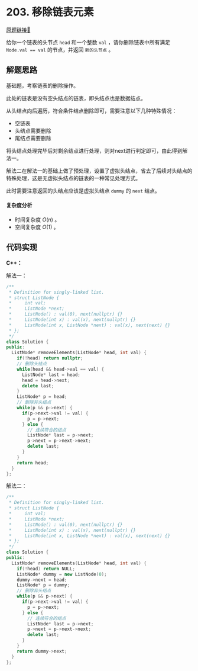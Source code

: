 # 203. 移除链表元素
[原题链接🔗](https://leetcode-cn.com/problems/remove-linked-list-elements/)

给你一个链表的头节点 `head` 和一个整数 `val` ，请你删除链表中所有满足 `Node.val == val` 的节点，并返回 `新的头节点` 。

## 解题思路
基础题，考察链表的删除操作。

此处的链表是没有空头结点的链表，即头结点也是数据结点。

从头结点向后遍历，符合条件结点删除即可，需要注意以下几种特殊情况：

 - 空链表
 - 头结点需要删除
 - 尾结点需要删除

 将头结点处理完毕后对剩余结点进行处理，则对next进行判定即可，由此得到解法一。

 解法二在解法一的基础上做了预处理，设置了虚拟头结点，省去了后续对头结点的特殊处理，这是无虚拟头结点的链表的一种常见处理方式。

 此时需要注意返回的头结点应该是虚拟头结点 `dummy` 的 `next` 结点。

#### 复杂度分析
 - 时间复杂度 $O(n)$ 。
 - 空间复杂度 $O(1)$ 。

## 代码实现

**C++：**

解法一：
```C++
/**
 * Definition for singly-linked list.
 * struct ListNode {
 *     int val;
 *     ListNode *next;
 *     ListNode() : val(0), next(nullptr) {}
 *     ListNode(int x) : val(x), next(nullptr) {}
 *     ListNode(int x, ListNode *next) : val(x), next(next) {}
 * };
 */
class Solution {
public:
  ListNode* removeElements(ListNode* head, int val) {
    if(!head) return nullptr;
    // 删除头结点
    while(head && head->val == val) {
      ListNode* last = head;
      head = head->next;
      delete last;
    }
    ListNode* p = head;
    // 删除非头结点
    while(p && p->next) {
      if(p->next->val != val) {
        p = p->next;
      } else {
        // 连续符合的结点
        ListNode* last = p->next;
        p->next = p->next->next;
        delete last;
      }
    }
    return head;
  }
};
```

解法二：
```C++
/**
 * Definition for singly-linked list.
 * struct ListNode {
 *     int val;
 *     ListNode *next;
 *     ListNode() : val(0), next(nullptr) {}
 *     ListNode(int x) : val(x), next(nullptr) {}
 *     ListNode(int x, ListNode *next) : val(x), next(next) {}
 * };
 */
class Solution {
public:
  ListNode* removeElements(ListNode* head, int val) {
    if(!head) return NULL;
    ListNode* dummy = new ListNode(0);
    dummy->next = head;
    ListNode* p = dummy;
    // 删除非头结点
    while(p && p->next) {
      if(p->next->val != val) {
        p = p->next;
      } else {
        // 连续符合的结点
        ListNode* last = p->next;
        p->next = p->next->next;
        delete last;
      }
    }
    return dummy->next;
  }
};
```
